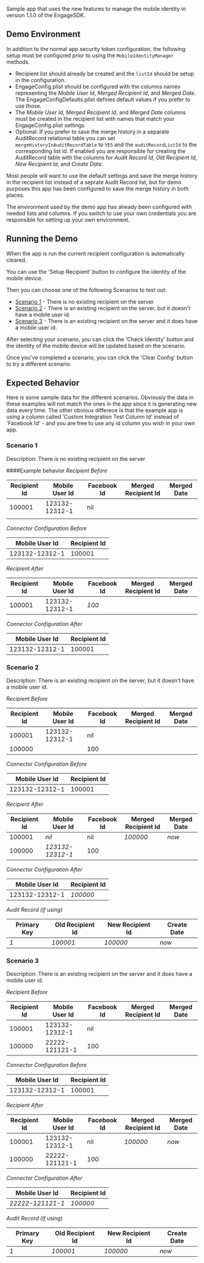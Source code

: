 Sample app that uses the new features to manage the mobile identity in version 1.1.0 of the EngageSDK.

## Demo Environment
In addition to the normal app security token configuration, the following setup must be configured prior to 
using the ```MobileIdentityManager``` methods.
- Recipient list should already be created and the ```listId``` should be setup in the configuration.
- EngageConfig.plist should be configured with the columns names representing the _Mobile User Id_, _Merged Recipient Id_, and _Merged Date_.  The EngageConfigDefaults.plist defines default values if you prefer to use those.
- The _Mobile User Id_, _Merged Recipient Id_, and _Merged Date_ columns must be created in the recipient list with names that match your EngageConfig.plist settings
- Optional: If you prefer to save the merge history in a separate AuditRecord relational table you can 
set ```mergeHistoryInAuditRecordTable``` to ```YES``` and the ```auditRecordListId``` to the corresponding list id.  If enabled you are responsible for creating the AuditRecord
 table with the columns for _Audit Record Id_, _Old Recipient Id_, _New Recipient Id_, and _Create Date_.

Most people will want to use the default settings and save the merge history in the recipient list instead of a seprate Audit Record list, but for demo purposes this app has been configured to save the merge history in both places.

The environment used by the demo app has already been configured with needed lists and columns.  If you switch to use your own credentials you are responsible for setting up your own environment.

## Running the Demo
When the app is run the current recipient configuration is automatically cleared.

You can use the 'Setup Recipient' button to configure the identity of the mobile device.

Then you can choose one of the following Scenarios to test out:
* [Scenario 1](#scenario1) - There is no existing recipient on the server
* [Scenario 2](#scenario2) - There is an existing recipient on the server, but it doesn't have a mobile user id.
* [Scenario 3](#secnario3) - There is an existing recipient on the server and it does have a mobile user id.

After selecting your scenario, you can click the 'Check Identity' button and the identity of the mobile device will be updated based on the scenario.

Once you've completed a scenario, you can click the 'Clear Config' button to try a different scenario.

## Expected Behavior

Here is some sample data for the different scenarios.  Obviously the data in these examples will not match the ones in the app since it is generating new data every time.  The other obvious differece is that the example app is using a column called 'Custom Integration Test Column Id' instead of 'Facebook Id' - and you are free to use any id column you wish in your own app. 

### <a name="scenario1"/>Scenario 1
Description: There is no existing recipient on the server

####Example behavior
_Recipient Before_

|Recipient Id|Mobile User Id|Facebook Id|Merged Recipient Id|Merged Date|
|----------|----------|----------|----------|----------|
|100001|123132-12312-1|nil|||
||||||

_Connector Configuration Before_

|Mobile User Id|Recipient Id|
|----------|----------|
|123132-12312-1|100001|

_Recipient After_

|Recipient Id|Mobile User Id|Facebook Id|Merged Recipient Id|Merged Date|
|----------|----------|----------|----------|----------|
|100001|123132-12312-1|*100*|||

_Connector Configuration After_

|Mobile User Id|Recipient Id|
|----------|----------|
|123132-12312-1|100001|

### <a name="scenario2"/>Scenario 2
Description: There is an existing recipient on the server, but it doesn't have a mobile user id.

_Recipient Before_

|Recipient Id|Mobile User Id|Facebook Id|Merged Recipient Id|Merged Date|
|----------|----------|----------|----------|----------|
|100001|123132-12312-1|nil|||
|100000||100|||

_Connector Configuration Before_

|Mobile User Id|Recipient Id|
|----------|----------|
|123132-12312-1|100001|

_Recipient After_

|Recipient Id|Mobile User Id|Facebook Id|Merged Recipient Id|Merged Date|
|----------|----------|----------|----------|----------|
|100001|*nil*|nil|*100000*|*now*|
|100000|*123132-12312-1*|100|||

_Connector Configuration After_

|Mobile User Id|Recipient Id|
|----------|----------|
|123132-12312-1|*100000*|

_Audit Record (if using)_

|Primary Key|Old Recipient Id|New Recipient Id|Create Date|
|----------|----------|----------|----------|
|*1*|*100001*|*100000*|*now*|

### <a name="scenario3"/>Scenario 3
Description: There is an existing recipient on the server and it does have a mobile user id.

_Recipient Before_

|Recipient Id|Mobile User Id|Facebook Id|Merged Recipient Id|Merged Date|
|----------|----------|----------|----------|----------|
|100001|123132-12312-1|nil|||
|100000|22222-121121-1|100|||

_Connector Configuration Before_

|Mobile User Id|Recipient Id|
|----------|----------|
|123132-12312-1|100001|

_Recipient After_

|Recipient Id|Mobile User Id|Facebook Id|Merged Recipient Id|Merged Date|
|----------|----------|----------|----------|----------|
|100001|123132-12312-1|nil|*100000*|*now*|
|100000|22222-121121-1|100|||

_Connector Configuration After_

|Mobile User Id|Recipient Id|
|----------|----------|
|*22222-121121-1*|*100000*|

_Audit Record (if using)_

|Primary Key|Old Recipient Id|New Recipient Id|Create Date|
|----------|----------|----------|----------|
|*1*|*100001*|*100000*|*now*|
